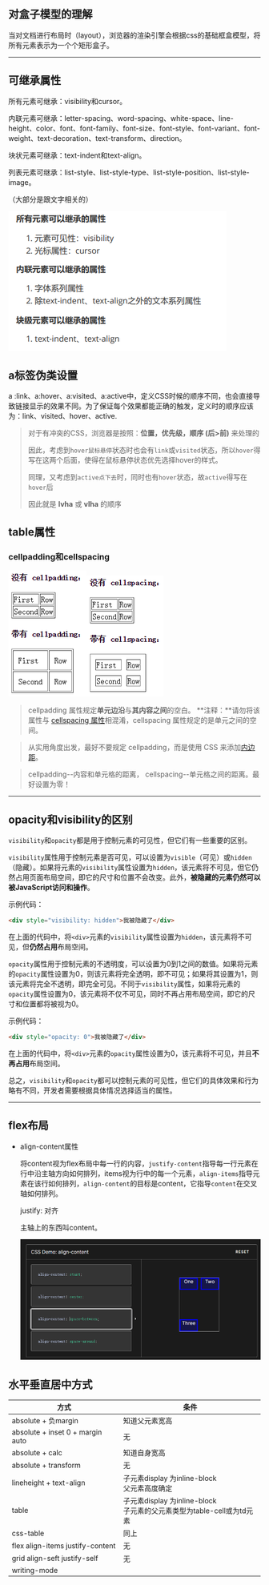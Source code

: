 ## 对盒子模型的理解

当对文档进行布局时（layout），浏览器的渲染引擎会根据css的基础框盒模型，将所有元素表示为一个个矩形盒子。

---

## 可继承属性

所有元素可继承：visibility和cursor。

内联元素可继承：letter-spacing、word-spacing、white-space、line-height、color、font、font-family、font-size、font-style、font-variant、font-weight、text-decoration、text-transform、direction。 

块状元素可继承：text-indent和text-align。 

列表元素可继承：list-style、list-style-type、list-style-position、list-style-image。

（大部分是跟文字相关的）

![image-20230214111217763](assets/image-20230214111217763.png)

## a标签伪类设置

a :link、a:hover、a:visited、a:active中，定义CSS时候的顺序不同，也会直接导致链接显示的效果不同。为了保证每个效果都能正确的触发，定义时的顺序应该为：link、visited、hover、active.

> 对于有冲突的CSS，浏览器是按照：**位置，优先级，顺序 (后>前)** 来处理的
>
> 因此，考虑到`hover鼠标悬停`状态时也会有`link`或`visited`状态，所以`hover`得写在这两个后面，使得在鼠标悬停状态优先选择hover的样式。
>
> 同理，又考虑到`active点下去`时，同时也有`hover`状态，故`active`得写在`hover`后 
>
> 因此就是 **lvha** 或 **vlha** 的顺序

## table属性

### cellpadding和cellspacing

![img](assets/6150436_1469437565689_9AB217826D523CFA52B15130EFC68A40.png)![img](assets/6150436_1469437584131_4CF2CABF79BAAD901F68C39E7397B719.png)

> cellpadding 属性规定**单元边沿**与**其内容之间**的空白。 
> **注释：**请勿将该属性与 [cellspacing   属性](http://www.w3school.com.cn/tags/att_table_cellspacing.asp)相混淆，cellspacing 属性规定的是单元之间的空间。 

>  从实用角度出发，最好不要规定 cellpadding，而是使用 CSS 来添加[内边距](https://hd.nowcoder.com/link.html?target=http://www.w3school.com.cn/css/css_padding.asp)。

> cellpadding--内容和单元格的距离， cellspacing--单元格之间的距离。最好设置为零！

---

## opacity和visibility的区别

`visibility`和`opacity`都是用于控制元素的可见性，但它们有一些重要的区别。

`visibility`属性用于控制元素是否可见，可以设置为`visible`（可见）或`hidden`（隐藏）。如果将元素的`visibility`属性设置为`hidden`，该元素将不可见，但它仍然占用页面布局空间，即它的尺寸和位置不会改变。此外，**被隐藏的元素仍然可以被JavaScript访问和操作**。

示例代码：

```html
<div style="visibility: hidden">我被隐藏了</div>
```

在上面的代码中，将`<div>`元素的`visibility`属性设置为`hidden`，该元素将不可见，但**仍然占用**布局空间。

`opacity`属性用于控制元素的不透明度，可以设置为0到1之间的数值。如果将元素的`opacity`属性设置为0，则该元素将完全透明，即不可见；如果将其设置为1，则该元素将完全不透明，即完全可见。不同于`visibility`属性，如果将元素的`opacity`属性设置为0，该元素将不仅不可见，同时不再占用布局空间，即它的尺寸和位置都将被视为0。

示例代码：

```html
<div style="opacity: 0">我被隐藏了</div>
```

在上面的代码中，将`<div>`元素的`opacity`属性设置为0，该元素将不可见，并且**不再占用**布局空间。

总之，`visibility`和`opacity`都可以控制元素的可见性，但它们的具体效果和行为略有不同，开发者需要根据具体情况选择适当的属性。

---

## flex布局

- align-content属性

  将content视为flex布局中每一行的内容，`justify-content`指导每一行元素在行中沿主轴方向如何排列，items视为行中的每一个元素，`align-items`指导元素在该行如何排列，`align-content`的目标是content，它指导`content`在交叉轴如何排列。

  justify: 对齐

  主轴上的东西叫content。

  ![image-20230227211123876](assets/image-20230227211123876.png)

## 水平垂直居中方式

| 方式                             | 条件                                                         |
| -------------------------------- | ------------------------------------------------------------ |
| absolute + 负margin              | 知道父元素宽高                                               |
| absolute + inset 0 + margin auto | 无                                                           |
| absolute + calc                  | 知道自身宽高                                                 |
| absolute + transform             | 无                                                           |
| lineheight + text-align          | 子元素display  为inline-block<br />父元素高度确定            |
| table                            | 子元素display  为inline-block<br />子元素的父元素类型为table-cell或为td元素 |
| css-table                        | 同上                                                         |
| flex align-items justify-content | 无                                                           |
| grid align-seft justify-self     | 无                                                           |
| writing-mode                     |                                                              |

